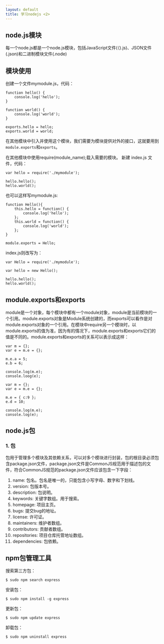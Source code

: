 ```yaml
---
layout: default
title: 学习nodejs <2>
---
```


## node.js模块

每一个node.js都是一个node.js模块，包括JavaScript文件(（).js)、JSON文件(.json)和二进制模块文件(.node)

## 模块使用

创建一个文件mymodule.js，代码：

~~~
function hello() {
	console.log('hello');
}

function world() {
	console.log('world');
}

exports.hello = hello;
exports.world = world;
~~~

在其他模块中引入并使用这个模块，我们需要为模块提供对外的接口，这就要用到`module.exports`和`exports`。

在其他模块中使用require(module_name);载入需要的模块。
新建 index.js 文件，代码：

~~~
var hello = require('./mymodule');

hello.hello();
hello.world();
~~~

也可以这样写mymodule.js:

~~~
function Hello(){
	this.hello = function() {
		console.log('hello');
	};
	this.world = function() {
		console.log('world');
	};
}

module.exports = Hello;
~~~

index.js则改写为：

~~~
var Hello = require('./mymodule');

var hello = new Hello();

hello.hello();
hello.world();
~~~

## module.exports和exports

module是一个对象，每个模块中都有一个module对象，module是当前模块的一个引用。module.exports对象是Module系统创建的，而exports可以看作是对module.exports对象的一个引用。在模块中require另一个模块时，以module.exports的值为准，因为有的情况下，module.exports和exports它们的值是不同的。module.exports和exports的关系可以表示成这样：

~~~
var m = {};
var e = m.e = {};

m.e.a = 5;
e.b = 6;

console.log(m.e);
console.loog(e);
~~~

~~~
var m = {};
var e = m.e = {};

m.e = { c:9 };
e.d = 10;

console.log(m.e);
console.log(e);
~~~

## node.js包

### 1. 包

包用于管理多个模块及其依赖关系，可以对多个模块进行封装，包的根目录必须包含package.json文件，package.json文件是CommonJS规范用于描述包的文件，符合CommonJS规范的package.json文件应该包含一下字段：

1. name: 包名。包名是唯一的，只能包含小写字母、数字和下划线。
2. version: 包版本号。
3. description: 包说明。
4. keywords: 关键字数组。用于搜索。
5. homepage: 项目主页。
6. bugs: 提交bug的地址。
7. license: 许可证。
8. maintainers: 维护者数组。
9. contributors: 贡献者数组。
10. repositories: 项目仓库托管地址数组。
11. dependencies: 包依赖。

## npm包管理工具

搜索第三方包：

` $ sudo npm search express `

安装包：

` $ sudo npm install -g express `

更新包：

` $ sudo npm update express `

卸载包：

` $ sudo npm uninstall express `